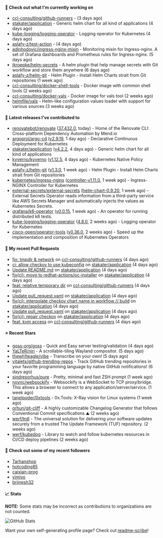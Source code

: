 #### 👷 Check out what I'm currently working on

- [ccl-consulting/github-runners](https://github.com/ccl-consulting/github-runners) -  (3 days ago)
- [stakater/application](https://github.com/stakater/application) - Generic helm chart for all kind of applications (4 days ago)
- [kube-logging/logging-operator](https://github.com/kube-logging/logging-operator) - Logging operator for Kubernetes (4 days ago)
- [aslafy-z/test-action](https://github.com/aslafy-z/test-action) -  (4 days ago)
- [adinhodovic/ingress-nginx-mixin](https://github.com/adinhodovic/ingress-nginx-mixin) - Monitoring mixin for Ingress-nginx. A set of Grafana dashboards and Prometheus rules for Ingress-nginx. (5 days ago)
- [jkroepke/helm-secrets](https://github.com/jkroepke/helm-secrets) - A helm plugin that help manage secrets with Git workflow and store them anywhere (6 days ago)
- [aslafy-z/helm-git](https://github.com/aslafy-z/helm-git) - Helm Plugin - Install Helm Charts strait from Git repositories (1 week ago)
- [ccl-consulting/docker-shell-tools](https://github.com/ccl-consulting/docker-shell-tools) - Docker image with common shell tools (2 weeks ago)
- [ccl-consulting/docker-vals](https://github.com/ccl-consulting/docker-vals) - Docker image for vals tool (2 weeks ago)
- [helmfile/vals](https://github.com/helmfile/vals) - Helm-like configuration values loader with support for various sources (3 weeks ago)

#### 🔭 Latest releases I've contributed to

- [renovatebot/renovate](https://github.com/renovatebot/renovate) ([37.432.0](https://github.com/renovatebot/renovate/releases/tag/37.432.0), today) - Home of the Renovate CLI: Cross-platform Dependency Automation by Mend.io
- [argoproj/argo-cd](https://github.com/argoproj/argo-cd) ([v2.9.19](https://github.com/argoproj/argo-cd/releases/tag/v2.9.19), 1 day ago) - Declarative Continuous Deployment for Kubernetes
- [stakater/application](https://github.com/stakater/application) ([v4.2.2](https://github.com/stakater/application/releases/tag/v4.2.2), 4 days ago) - Generic helm chart for all kind of applications
- [kyverno/kyverno](https://github.com/kyverno/kyverno) ([v1.12.5](https://github.com/kyverno/kyverno/releases/tag/v1.12.5), 4 days ago) - Kubernetes Native Policy Management
- [aslafy-z/helm-git](https://github.com/aslafy-z/helm-git) ([v1.3.0](https://github.com/aslafy-z/helm-git/releases/tag/v1.3.0), 1 week ago) - Helm Plugin - Install Helm Charts strait from Git repositories
- [kubernetes/ingress-nginx](https://github.com/kubernetes/ingress-nginx) ([controller-v1.11.0](https://github.com/kubernetes/ingress-nginx/releases/tag/controller-v1.11.0), 1 week ago) - Ingress-NGINX Controller for Kubernetes
- [external-secrets/external-secrets](https://github.com/external-secrets/external-secrets) ([helm-chart-0.9.20](https://github.com/external-secrets/external-secrets/releases/tag/helm-chart-0.9.20), 1 week ago) - External Secrets Operator reads information from a third-party service like AWS Secrets Manager and automatically injects the values as Kubernetes Secrets.
- [grafana/k6-operator](https://github.com/grafana/k6-operator) ([v0.0.15](https://github.com/grafana/k6-operator/releases/tag/v0.0.15), 1 week ago) - An operator for running distributed k6 tests.
- [kube-logging/logging-operator](https://github.com/kube-logging/logging-operator) ([4.8.0](https://github.com/kube-logging/logging-operator/releases/tag/4.8.0), 2 weeks ago) - Logging operator for Kubernetes
- [cisco-open/operator-tools](https://github.com/cisco-open/operator-tools) ([v0.36.0](https://github.com/cisco-open/operator-tools/releases/tag/v0.36.0), 2 weeks ago) - Speed up the implementation and composition of Kubernetes Operators

#### 🔨 My recent Pull Requests

- [fix: tmpdir &amp; network](https://github.com/ccl-consulting/github-runners/pull/5) on [ccl-consulting/github-runners](https://github.com/ccl-consulting/github-runners) (4 days ago)
- [ci: allow checkov to use kubeconfig](https://github.com/stakater/application/pull/334) on [stakater/application](https://github.com/stakater/application) (4 days ago)
- [Update README.md](https://github.com/stakater/application/pull/333) on [stakater/application](https://github.com/stakater/application) (4 days ago)
- [fix(ci): move to redhat-actions/oc-installer](https://github.com/stakater/application/pull/331) on [stakater/application](https://github.com/stakater/application) (4 days ago)
- [feat: relative temporary dir](https://github.com/ccl-consulting/github-runners/pull/4) on [ccl-consulting/github-runners](https://github.com/ccl-consulting/github-runners) (4 days ago)
- [Update pull_request.yaml](https://github.com/stakater/application/pull/328) on [stakater/application](https://github.com/stakater/application) (4 days ago)
- [fix(ci): interpolate checkov chart name in workflow // build](https://github.com/stakater/application/pull/327) on [stakater/application](https://github.com/stakater/application) (4 days ago)
- [Update pull_request.yaml](https://github.com/stakater/application/pull/326) on [stakater/application](https://github.com/stakater/application) (4 days ago)
- [fix(ci): repair checkov](https://github.com/stakater/application/pull/325) on [stakater/application](https://github.com/stakater/application) (4 days ago)
- [feat: kvm access](https://github.com/ccl-consulting/github-runners/pull/3) on [ccl-consulting/github-runners](https://github.com/ccl-consulting/github-runners) (4 days ago)

#### ⭐ Recent Stars

- [goss-org/goss](https://github.com/goss-org/goss) - Quick and Easy server testing/validation (4 days ago)
- [YaLTeR/niri](https://github.com/YaLTeR/niri) - A scrollable-tiling Wayland compositor. (5 days ago)
- [thewh1teagle/vibe](https://github.com/thewh1teagle/vibe) - Transcribe on your own! (5 days ago)
- [vitalets/github-trending-repos](https://github.com/vitalets/github-trending-repos) - Track GitHub trending repositories in your favorite programming language by native GitHub notifications! (6 days ago)
- [sindresorhus/pure](https://github.com/sindresorhus/pure) - Pretty, minimal and fast ZSH prompt (1 week ago)
- [novnc/websockify](https://github.com/novnc/websockify) - Websockify is a WebSocket to TCP proxy/bridge. This allows a browser to connect  to any application/server/service. (1 week ago)
- [tanelpoder/0xtools](https://github.com/tanelpoder/0xtools) - 0x.Tools: X-Ray vision for Linux systems (1 week ago)
- [orhun/git-cliff](https://github.com/orhun/git-cliff) - A highly customizable Changelog Generator that follows Conventional Commit specifications ⛰️  (2 weeks ago)
- [werf/trdl](https://github.com/werf/trdl) - The universal solution for delivering your software updates securely from a trusted The Update Framework (TUF) repository. (2 weeks ago)
- [werf/kubedog](https://github.com/werf/kubedog) - Library to watch and follow kubernetes resources in CI/CD deploy pipelines (2 weeks ago)

#### 👯 Check out some of my recent followers

- [Tarhanshop](https://github.com/Tarhanshop)
- [hotcoding85](https://github.com/hotcoding85)
- [caixian-prog](https://github.com/caixian-prog)
- [vimiyo](https://github.com/vimiyo)
- [brijnesh32](https://github.com/brijnesh32)

#### 📈 Stats

**NOTE:** Some stats may be incorrect as contributions to organizations
are not counted.

![GitHub Stats](https://github-readme-stats.vercel.app/api?username=aslafy-z&count_private=false&theme=tokyonight&show_icons=true)

Want your own self-generating profile page? Check out [readme-scribe](https://github.com/muesli/readme-scribe)!
